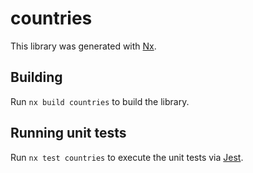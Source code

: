 # countries

This library was generated with [Nx](https://nx.dev).

## Building

Run `nx build countries` to build the library.

## Running unit tests

Run `nx test countries` to execute the unit tests via [Jest](https://jestjs.io).
